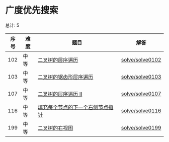 # 广度优先搜索

<!--- table -->

总计: 5

| 序号 | 难度 | 题目                                                                                                              | 解答                                  |
| ---- | ---- | ----------------------------------------------------------------------------------------------------------------- | ------------------------------------- |
| 102  | 中等 | [二叉树的层序遍历](https://leetcode-cn.com/problems/binary-tree-level-order-traversal/)                           | [solve/solve0102](../solve/solve0102) |
| 103  | 中等 | [二叉树的锯齿形层序遍历](https://leetcode-cn.com/problems/binary-tree-zigzag-level-order-traversal/)              | [solve/solve0103](../solve/solve0103) |
| 107  | 中等 | [二叉树的层序遍历 II](https://leetcode-cn.com/problems/binary-tree-level-order-traversal-ii/)                     | [solve/solve0107](../solve/solve0107) |
| 116  | 中等 | [填充每个节点的下一个右侧节点指针](https://leetcode-cn.com/problems/populating-next-right-pointers-in-each-node/) | [solve/solve0116](../solve/solve0116) |
| 199  | 中等 | [二叉树的右视图](https://leetcode-cn.com/problems/binary-tree-right-side-view/)                                   | [solve/solve0199](../solve/solve0199) |
